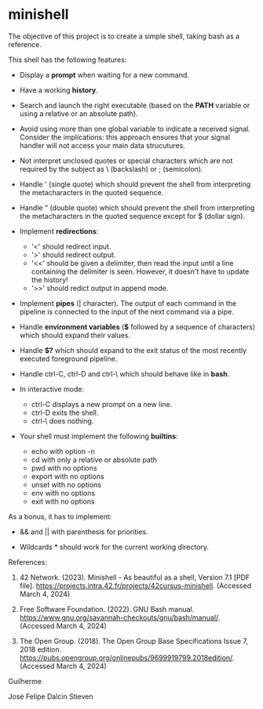# minishell
The objective of this project is to create a simple shell, taking bash as a reference.

This shell has the following features:

+ Display a **prompt** when waiting for a new command.

+ Have a working **history**.

+ Search and launch the right executable (based on the **PATH** variable or using a relative or an absolute path).

+ Avoid using more than one global variable to indicate a received signal. Consider the implications: this approach ensures that your signal handler will not access your main data strucutures.

+ Not interpret unclosed quotes or special characters which are not required by the subject as \ (backslash) or ; (semicolon).

+ Handle ' (single quote) which should prevent the shell from interpreting the metacharacters in the quoted sequence.

+ Handle " (double quote) which should prevent the shell from interpreting the metacharacters in the quoted sequence except for $ (dollar sign).

+ Implement **redirections**:

	* '<' should redirect input.
	* '>' should redirect output.
	* '<<' should be given a delimiter, then read the input until a line containing the delimiter is seen. However, it doesn't have to update the history!
	* '>>' should redict output in append mode.

+ Implement **pipes** (| character). The output of each command in the pipeline is connected to the input of the next command via a pipe.

+ Handle **environment variables** (**$** followed by a sequence of characters) which should expand their values.

+ Handle **$?** which should expand to the exit status of the most recently executed foreground pipeline.

+ Handle ctrl-C, ctrl-D and ctrl-\ which should behave like in **bash**.

+ In interactive mode:

	* ctrl-C displays a new prompt on a new line.
	* ctrl-D exits the shell.
	* ctrl-\ does nothing.

+ Your shell must implement the following **builtins**:
	* echo with option -n
	* cd with only a relative or absolute path
	* pwd with no options
	* export with no options
	* unset with no options
	* env with no options
	* exit with no options

As a bonus, it has to implement:

+ && and || with parenthesis for priorities.

+ Wildcards * should work for the current working directory.


References:

1. 42 Network. (2023). Minishell - As beautiful as a shell, Version 7.1 [PDF file]. https://projects.intra.42.fr/projects/42cursus-minishell. (Accessed March 4, 2024)

2. Free Software Foundation. (2022). GNU Bash manual. https://www.gnu.org/savannah-checkouts/gnu/bash/manual/. (Accessed March 4, 2024)

3. The Open Group. (2018). The Open Group Base Specifications Issue 7, 2018 edition. https://pubs.opengroup.org/onlinepubs/9699919799.2018edition/. (Accessed March 4, 2024)

Guilherme

José Felipe Dalcin Stieven
